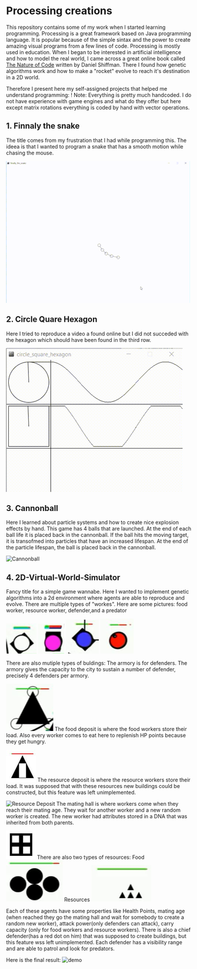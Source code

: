 # Processing creations
This repository contains some of my work when I started learning programming.
Processing is a great framework based on Java programming language. It is popular because of the simple sintax and the power to create amazing visual programs from a few lines of code.
Processing is mostly used in education.
When I began to be interested in artificial intelligence and how to model the real world, I came across a great online book called  [The Nature of Code](http://natureofcode.com/book/introduction/) written by Daniel Shiffman. There I found how genetic algorithms work and how to make a "rocket" evolve to reach it's destination in a 2D world.

Therefore I present here my self-assigned projects that helped me understand programming:
! Note: Everything is pretty much handcoded. I do not have experience with game engines and what do they offer but here except matrix rotations everything is coded by hand with vector operations.

## 1. Finnaly the snake
The title comes from my frustration that I had while programming this.
The ideea is that I wanted to program a snake that has a smooth motion while chasing the mouse.

![Snake chasing mouse](media/ezgif.com-resize.gif)

## 2. Circle Quare Hexagon
Here I tried to reproduce a video a found online but I did not succeded with the hexagon which should have been found in the third row.

![Circle Quare Hexagon](media/ice_video_20170601-132736.gif)

## 3. Cannonball
Here I learned about particle systems and how to create nice explosion effects by hand.
This game has 4 balls that are launched. At the end of each ball life it is placed back in the cannonball.
If the ball hits the moving target, it is transofmed into particles that have an increased lifespan. At the end of the particle lifespan, the ball is placed back in the cannonball.

![Cannonball](media/ice_video_20170601-133413.gif)

## 4. 2D-Virtual-World-Simulator
Fancy title for a simple game wannabe.
Here I wanted to implement genetic algorithms into a 2d environment where agents are able to reproduce and evolve. There are multiple types of "workes". Here are some pictures: food worker, resource worker, defender,and a predator

![workerFood](media/workerFood.JPG)
![workerResources](media/workerResources.JPG)
![workerDefender](media/workerDefender.JPG)
![predator](media/predator.JPG)

There are also mutiple types of buldings:
The armory is for defenders. The armory gives the capacity to the city to sustain a number of defender, precisely 4 defenders per armory.

![Armory](media/armory.JPG)
The food deposit is where the food workers store their load. Also every worker comes to eat here to replenish HP points because they get hungry.

![Food Deposit](media/foodDeposit.JPG)
The resource deposit is where the resource workers store their load. It was supposed that with these resources new buildings could be constructed, but this feature was left unimplemented.

![Resource Deposit](media/resourceDeposit.JPG)
The mating hall is where workers come when they reach their mating age. They wait for another worker and a new random worker is created. The new worker had attributes stored in a DNA that was inherited from both parents.

![Mating hall](media/matingHall.JPG)
There are also two types of resources:
Food
![Food](media/food.JPG)
Resources
![resources](media/resources.JPG)

Each of these agents have some properties like Health Points, mating age (when reached they go the mating hall and wait for somebody to create a random new worker), attack power(only defenders can attack), carry capacity (only for food workers and resource workers).
There is also a chief defender(has a red dot on him) that was supposed to create buildings, but this feature wss left unimplemented.
Each defender has a visibility range and are able to patrol and look for predators.

Here is the final result:
![demo](media/ice_video_20170601-135839.gif)

